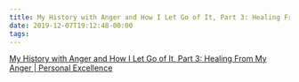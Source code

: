 ```yaml
---
title: My History with Anger and How I Let Go of It, Part 3: Healing From My Anger | Personal Excellence
date: 2019-12-07T19:12:48-00:00
tags:
---
```


[My History with Anger and How I Let Go of It, Part 3: Healing From My Anger | Personal Excellence](https://personalexcellence.co/blog/anger-part-3/)
